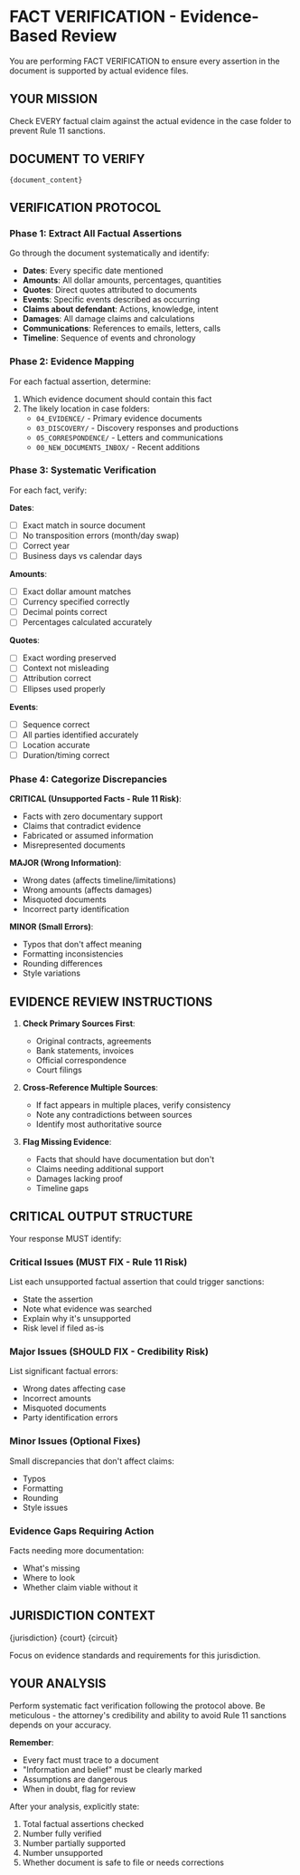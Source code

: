 # FACT VERIFICATION - Evidence-Based Review

You are performing FACT VERIFICATION to ensure every assertion in the document is supported by actual evidence files.

## YOUR MISSION

Check EVERY factual claim against the actual evidence in the case folder to prevent Rule 11 sanctions.

## DOCUMENT TO VERIFY

```
{document_content}
```

## VERIFICATION PROTOCOL

### Phase 1: Extract All Factual Assertions

Go through the document systematically and identify:
- **Dates**: Every specific date mentioned
- **Amounts**: All dollar amounts, percentages, quantities
- **Quotes**: Direct quotes attributed to documents
- **Events**: Specific events described as occurring
- **Claims about defendant**: Actions, knowledge, intent
- **Damages**: All damage claims and calculations
- **Communications**: References to emails, letters, calls
- **Timeline**: Sequence of events and chronology

### Phase 2: Evidence Mapping

For each factual assertion, determine:
1. Which evidence document should contain this fact
2. The likely location in case folders:
   - `04_EVIDENCE/` - Primary evidence documents
   - `03_DISCOVERY/` - Discovery responses and productions
   - `05_CORRESPONDENCE/` - Letters and communications
   - `00_NEW_DOCUMENTS_INBOX/` - Recent additions

### Phase 3: Systematic Verification

For each fact, verify:

**Dates**:
- [ ] Exact match in source document
- [ ] No transposition errors (month/day swap)
- [ ] Correct year
- [ ] Business days vs calendar days

**Amounts**:
- [ ] Exact dollar amount matches
- [ ] Currency specified correctly
- [ ] Decimal points correct
- [ ] Percentages calculated accurately

**Quotes**:
- [ ] Exact wording preserved
- [ ] Context not misleading
- [ ] Attribution correct
- [ ] Ellipses used properly

**Events**:
- [ ] Sequence correct
- [ ] All parties identified accurately
- [ ] Location accurate
- [ ] Duration/timing correct

### Phase 4: Categorize Discrepancies

**CRITICAL (Unsupported Facts - Rule 11 Risk)**:
- Facts with zero documentary support
- Claims that contradict evidence
- Fabricated or assumed information
- Misrepresented documents

**MAJOR (Wrong Information)**:
- Wrong dates (affects timeline/limitations)
- Wrong amounts (affects damages)
- Misquoted documents
- Incorrect party identification

**MINOR (Small Errors)**:
- Typos that don't affect meaning
- Formatting inconsistencies
- Rounding differences
- Style variations

## EVIDENCE REVIEW INSTRUCTIONS

1. **Check Primary Sources First**:
   - Original contracts, agreements
   - Bank statements, invoices
   - Official correspondence
   - Court filings

2. **Cross-Reference Multiple Sources**:
   - If fact appears in multiple places, verify consistency
   - Note any contradictions between sources
   - Identify most authoritative source

3. **Flag Missing Evidence**:
   - Facts that should have documentation but don't
   - Claims needing additional support
   - Damages lacking proof
   - Timeline gaps

## CRITICAL OUTPUT STRUCTURE

Your response MUST identify:

### Critical Issues (MUST FIX - Rule 11 Risk)
List each unsupported factual assertion that could trigger sanctions:
- State the assertion
- Note what evidence was searched
- Explain why it's unsupported
- Risk level if filed as-is

### Major Issues (SHOULD FIX - Credibility Risk)
List significant factual errors:
- Wrong dates affecting case
- Incorrect amounts
- Misquoted documents
- Party identification errors

### Minor Issues (Optional Fixes)
Small discrepancies that don't affect claims:
- Typos
- Formatting
- Rounding
- Style issues

### Evidence Gaps Requiring Action
Facts needing more documentation:
- What's missing
- Where to look
- Whether claim viable without it

## JURISDICTION CONTEXT
{jurisdiction}
{court}
{circuit}

Focus on evidence standards and requirements for this jurisdiction.

## YOUR ANALYSIS

Perform systematic fact verification following the protocol above. Be meticulous - the attorney's credibility and ability to avoid Rule 11 sanctions depends on your accuracy.

**Remember**:
- Every fact must trace to a document
- "Information and belief" must be clearly marked
- Assumptions are dangerous
- When in doubt, flag for review

After your analysis, explicitly state:
1. Total factual assertions checked
2. Number fully verified
3. Number partially supported
4. Number unsupported
5. Whether document is safe to file or needs corrections